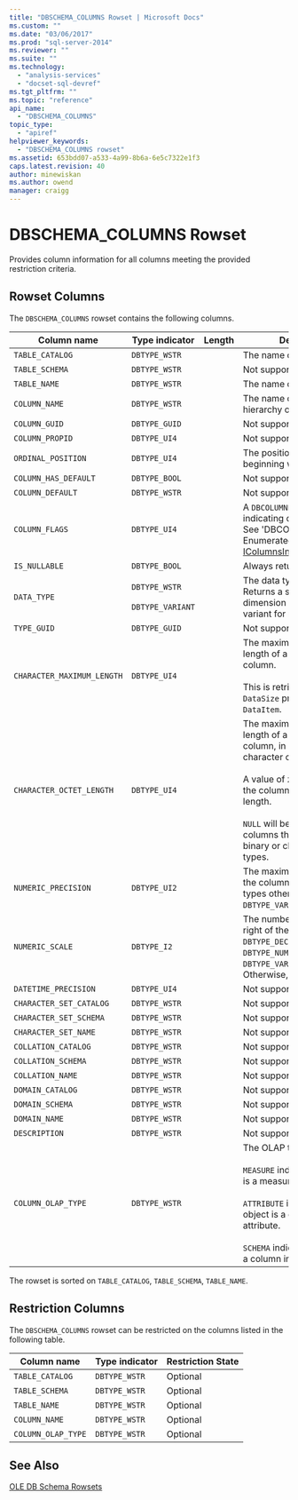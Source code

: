 ```yaml
---
title: "DBSCHEMA_COLUMNS Rowset | Microsoft Docs"
ms.custom: ""
ms.date: "03/06/2017"
ms.prod: "sql-server-2014"
ms.reviewer: ""
ms.suite: ""
ms.technology: 
  - "analysis-services"
  - "docset-sql-devref"
ms.tgt_pltfrm: ""
ms.topic: "reference"
api_name: 
  - "DBSCHEMA_COLUMNS"
topic_type: 
  - "apiref"
helpviewer_keywords: 
  - "DBSCHEMA_COLUMNS rowset"
ms.assetid: 653bdd07-a533-4a99-8b6a-6e5c7322e1f3
caps.latest.revision: 40
author: minewiskan
ms.author: owend
manager: craigg
---
```

# DBSCHEMA_COLUMNS Rowset
  Provides column information for all columns meeting the provided restriction criteria.  
  
## Rowset Columns  
 The `DBSCHEMA_COLUMNS` rowset contains the following columns.  
  
|Column name|Type indicator|Length|Description|  
|-----------------|--------------------|------------|-----------------|  
|`TABLE_CATALOG`|`DBTYPE_WSTR`||The name of the Database.|  
|`TABLE_SCHEMA`|`DBTYPE_WSTR`||Not supported.|  
|`TABLE_NAME`|`DBTYPE_WSTR`||The name of the cube.|  
|`COLUMN_NAME`|`DBTYPE_WSTR`||The name of the attribute hierarchy or measure.|  
|`COLUMN_GUID`|`DBTYPE_GUID`||Not supported.|  
|`COLUMN_PROPID`|`DBTYPE_UI4`||Not supported.|  
|`ORDINAL_POSITION`|`DBTYPE_UI4`||The position of the column, beginning with 1.|  
|`COLUMN_HAS_DEFAULT`|`DBTYPE_BOOL`||Not supported.|  
|`COLUMN_DEFAULT`|`DBTYPE_WSTR`||Not supported.|  
|`COLUMN_FLAGS`|`DBTYPE_UI4`||A `DBCOLUMNFLAGS` bitmask indicating column properties. See 'DBCOLUMNFLAGS Enumerated Type' in [IColumnsInfo::GetColumnInfo](http://msdn2.microsoft.com/library/ms722704.aspx)|  
|`IS_NULLABLE`|`DBTYPE_BOOL`||Always returns `false`.|  
|`DATA_TYPE`|`DBTYPE_WSTR`<br /><br /> `DBTYPE_VARIANT`||The data type of the column. Returns a string for dimension columns and a variant for measures.|  
|`TYPE_GUID`|`DBTYPE_GUID`||Not supported.|  
|`CHARACTER_MAXIMUM_LENGTH`|`DBTYPE_UI4`||The maximum possible length of a value within the column.<br /><br /> This is retrieved from the `DataSize` property in the `DataItem`.|  
|`CHARACTER_OCTET_LENGTH`|`DBTYPE_UI4`||The maximum possible length of a value within the column, in bytes, for character or binary columns.<br /><br /> A value of zero (0) indicates the column has no maximum length.<br /><br /> `NULL` will be returned for columns that do not return binary or character data types.|  
|`NUMERIC_PRECISION`|`DBTYPE_UI2`||The maximum precision of the column for numeric data types other than `DBTYPE_VARNUMERIC`.|  
|`NUMERIC_SCALE`|`DBTYPE_I2`||The number of digits to the right of the decimal point for `DBTYPE_DECIMAL`, `DBTYPE_NUMERIC`, `DBTYPE_VARNUMERIC`. Otherwise, this is `NULL`.|  
|`DATETIME_PRECISION`|`DBTYPE_UI4`||Not supported.|  
|`CHARACTER_SET_CATALOG`|`DBTYPE_WSTR`||Not supported.|  
|`CHARACTER_SET_SCHEMA`|`DBTYPE_WSTR`||Not supported.|  
|`CHARACTER_SET_NAME`|`DBTYPE_WSTR`||Not supported.|  
|`COLLATION_CATALOG`|`DBTYPE_WSTR`||Not supported.|  
|`COLLATION_SCHEMA`|`DBTYPE_WSTR`||Not supported.|  
|`COLLATION_NAME`|`DBTYPE_WSTR`||Not supported.|  
|`DOMAIN_CATALOG`|`DBTYPE_WSTR`||Not supported.|  
|`DOMAIN_SCHEMA`|`DBTYPE_WSTR`||Not supported.|  
|`DOMAIN_NAME`|`DBTYPE_WSTR`||Not supported.|  
|`DESCRIPTION`|`DBTYPE_WSTR`||Not supported.|  
|`COLUMN_OLAP_TYPE`|`DBTYPE_WSTR`||The OLAP type of the object.<br /><br /> `MEASURE` indicates the object is a measure.<br /><br /> `ATTRIBUTE` indicates the object is a dimension attribute.<br /><br /> `SCHEMA` indicates the object is a column in a schema.|  
  
 The rowset is sorted on `TABLE_CATALOG`, `TABLE_SCHEMA`, `TABLE_NAME`.  
  
## Restriction Columns  
 The `DBSCHEMA_COLUMNS` rowset can be restricted on the columns listed in the following table.  
  
|Column name|Type indicator|Restriction State|  
|-----------------|--------------------|-----------------------|  
|`TABLE_CATALOG`|`DBTYPE_WSTR`|Optional|  
|`TABLE_SCHEMA`|`DBTYPE_WSTR`|Optional|  
|`TABLE_NAME`|`DBTYPE_WSTR`|Optional|  
|`COLUMN_NAME`|`DBTYPE_WSTR`|Optional|  
|`COLUMN_OLAP_TYPE`|`DBTYPE_WSTR`|Optional|  
  
## See Also  
 [OLE DB Schema Rowsets](ole-db-schema-rowsets.md)  
  
  
